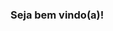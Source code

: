 ### Seja bem vindo(a)!
<!--
**Agnes-Ruescas/Agnes-Ruescas** is a ✨ _special_ ✨ repository because its `README.md` (this file) appears on your GitHub profile.


##Eu sou Agnes Ruescas! 

U+1F4BB	 Sou uma desenvolvedora Full Stack
